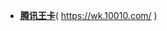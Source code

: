 - [**腾讯王卡**](https://taoste.github.io/Hello-World/github/wk.10010.com/index.html)( https://wk.10010.com/ )

